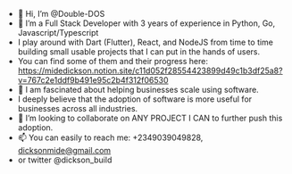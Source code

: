 - 👋 Hi, I’m @Double-DOS
- 👀 I’m a Full Stack Developer with 3 years of experience in Python, Go, Javascript/Typescript
- I play around with Dart (Flutter), React, and NodeJS from time to time building small usable projects that I can put in the hands of users.
- You can find some of them and their progress here: https://midedickson.notion.site/c11d052f28554423899d49c1b3df25a8?v=767c2e1ddf9b491e95c2b4f312f06530
- 🌱 I am fascinated about helping businesses scale using software.
- I deeply believe that the adoption of software is more useful for businesses across all industries.
- 💞️ I’m looking to collaborate on ANY PROJECT I CAN to further push this adoption.
- 📫 You can easily to reach me: +2349039049828, dicksonmide@gmail.com
- or twitter @dickson_build

<!---
Double-DOS/Double-DOS is a ✨ special ✨ repository because its `README.md` (this file) appears on your GitHub profile.
You can click the Preview link to take a look at your changes.
--->
